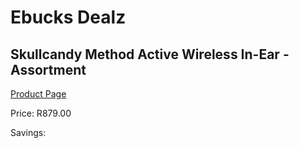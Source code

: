 
# Ebucks Dealz
## Skullcandy Method Active Wireless In-Ear - Assortment
[Product Page](https://www.ebucks.com/web/shop/productSelected.do?prodId=1020134405&catId=1048640943)

Price: R879.00

Savings: 


	
